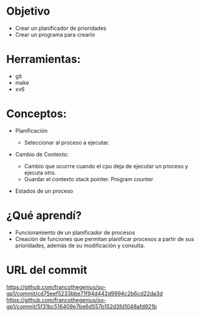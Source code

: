 # Objetivo
* Crear un planificador de prioridades
* Crear un programa para crearlo

# Herramientas:
* git
* make
* xv6

# Conceptos:
* Planificación
  * Seleccionar al proceso a ejecutar.
  
* Cambio de Contexto:
  * Cambio que ocurrre cuando el cpu deja de ejecutar un proceso y ejecuta otro.
  * Guardar el contexto stack pointer. Program counter
  
* Estados de un proceso

# ¿Qué aprendí?
* Funcionamiento de un planificador de procesos
* Creación de funciones que permitan planificar procesos a partir de sus prioridades, además de su modificación y consulta.

# URL del commit
https://github.com/francothegenius/so-gp1/commit/cd75eef5233bbe71f94d442d9994c2b6cd22da3d
https://github.com/francothegenius/so-gp1/commit/5f31bc516409e7be6d557b152d3fd1048afd921b
